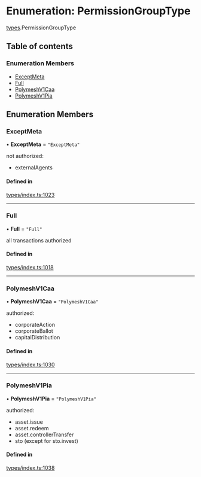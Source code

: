 # Enumeration: PermissionGroupType

[types](../wiki/types).PermissionGroupType

## Table of contents

### Enumeration Members

- [ExceptMeta](../wiki/types.PermissionGroupType#exceptmeta)
- [Full](../wiki/types.PermissionGroupType#full)
- [PolymeshV1Caa](../wiki/types.PermissionGroupType#polymeshv1caa)
- [PolymeshV1Pia](../wiki/types.PermissionGroupType#polymeshv1pia)

## Enumeration Members

### ExceptMeta

• **ExceptMeta** = ``"ExceptMeta"``

not authorized:
  - externalAgents

#### Defined in

[types/index.ts:1023](https://github.com/PolymathNetwork/polymesh-sdk/blob/c37bc05d/src/types/index.ts#L1023)

___

### Full

• **Full** = ``"Full"``

all transactions authorized

#### Defined in

[types/index.ts:1018](https://github.com/PolymathNetwork/polymesh-sdk/blob/c37bc05d/src/types/index.ts#L1018)

___

### PolymeshV1Caa

• **PolymeshV1Caa** = ``"PolymeshV1Caa"``

authorized:
  - corporateAction
  - corporateBallot
  - capitalDistribution

#### Defined in

[types/index.ts:1030](https://github.com/PolymathNetwork/polymesh-sdk/blob/c37bc05d/src/types/index.ts#L1030)

___

### PolymeshV1Pia

• **PolymeshV1Pia** = ``"PolymeshV1Pia"``

authorized:
  - asset.issue
  - asset.redeem
  - asset.controllerTransfer
  - sto (except for sto.invest)

#### Defined in

[types/index.ts:1038](https://github.com/PolymathNetwork/polymesh-sdk/blob/c37bc05d/src/types/index.ts#L1038)

